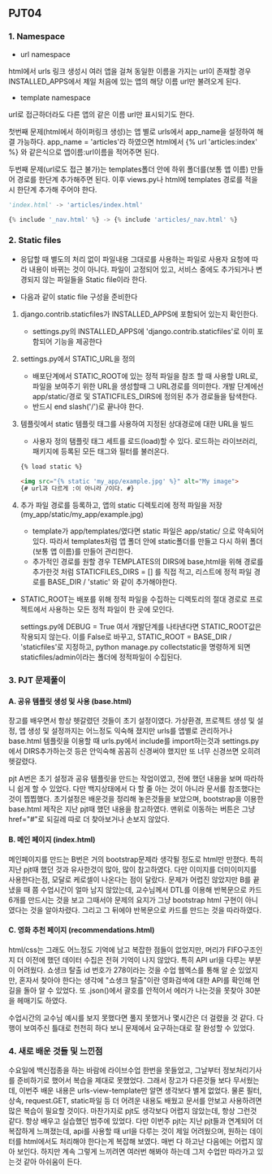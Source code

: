 ## PJT04

### 1. Namespace

- url namespace

html에서 urls 링크 생성시 여러 앱을 걸쳐 동일한 이름을 가지는 url이 존재할 경우 INSTALLED_APPS에서 제일 처음에 있는 앱의 해당 이름 url만 불려오게 된다.

- template namespace

url로 접근하더라도 다른 앱의 같은 이름 url만 표시되기도 한다.



첫번째 문제(html에서 하이퍼링크 생성)는 앱 별로 urls에서 app_name을 설정하여 해결 가능하다. app_name = 'articles'라 하였으면 html에서 {% url 'articles:index' %} 와 같은식으로 앱이름:url이름을 적어주면 된다.

두번째 문제(url로도 접근 불가)는 templates폴더 안에 하위 폴더를(보통 앱 이름) 만들어 경로를 한단계 추가해주면 된다. 이후 views.py나 html에 templates 경로를 적을 시 한단계 추가해 주어야 한다. 

```python
'index.html' -> 'articles/index.html'

{% include '_nav.html' %} -> {% include 'articles/_nav.html' %}
```



### 2. Static files

- 응답할 때 별도의 처리 없이 파일내용 그대로를 사용하는 파일로 사용자 요청에 따라 내용이 바뀌는 것이 아니다. 파일이 고정되어 있고, 서비스 중에도 추가되거나 변경되지 않는 파일들을 Static file이라 한다.

- 다음과 같이 static file 구성을 준비한다

1. django.contrib.staticfiles가 INSTALLED_APPS에 포함되어 있는지 확인한다.
   - settings.py의 INSTALLED_APPS에 'django.contrib.staticfiles'로 이미 포함되어 기능을 제공한다



2. settings.py에서 STATIC_URL을 정의
   - 배포단계에서 STATIC_ROOT에 있는 정적 파일을 참조 할 때 사용할 URL로, 파일을 보여주기 위한 URL을 생성할때 그 URL경로를 의미한다. 개발 단계에선 app/static/경로 및 STATICFILES_DIRS에 정의된 추가 경로들을 탐색한다.
   - 반드시 end slash('/')로 끝나야 한다.



3. 템플릿에서 static 템플릿 태그를 사용하여 지정된 상대경로에 대한 URL을 빌드

   - 사용자 정의 탬플릿 태그 세트를 로드(load)할 수 있다. 로드하는 라이브러리, 패키지에 등록된 모든 태그와 필터를 불러온다.

   ```html
   {% load static %}
   
   <img src="{% static 'my_app/example.jpg' %}" alt="My image">
   {# url과 다르게 :이 아니라 /이다. #}
   ```




4. 추가 파일 경로를 등록하고, 앱의 static 디렉토리에 정적 파일을 저장 (my_app/static/my_app/example.jpg)
   - template가 app/templates/였다면 static 파일은 app/static/ 으로 약속되어 있다. 따라서 templates처럼 앱 폴더 안에 static폴더를 만들고 다시 하위 폴더(보통 앱 이름)를 만들어 관리한다.
   - 추가적인 경로를 원할 경우 TEMPLATES의 DIRS에 base,html을 위해 경로를 추가한것 처럼 STATICFILES_DIRS = [] 를 직접 적고, 리스트에 정적 파일 경로를 BASE_DIR / 'static' 와 같이 추가해야한다.



- STATIC_ROOT는 배포를 위해 정적 파일을 수집하는 디렉토리의 절대 경로로 프로젝트에서 사용하는 모든 정적 파일이 한 곳에 모인다.

  settings.py에 DEBUG = True 여서 개발단계를 나타낸다면 STATIC_ROOT값은 작용되지 않는다. 이를 False로 바꾸고, STATIC_ROOT = BASE_DIR / 'staticfiles'로 지정하고, python manage.py collectstatic을 명령하게 되면 staticfiles/admin이라는 폴더에 정적파일이 수집된다.



### 3. PJT 문제풀이
#### A. 공유 템플릿 생성 및 사용 (base.html)

장고를 배우면서 항상 헷갈렸던 것들이 초기 설정이였다. 가상환경, 프로젝트 생성 및 설정, 앱 생성 및 설정까지는 어느정도 익숙해 졌지만 urls를 앱별로 관리하거나 base.html 템플릿을 이용할 때 urls.py에서 include를 import하는것과 settings.py 에서 DIRS추가하는것 등은 안익숙해 꼼꼼히 신경써야 했지만 또 너무 신경쓰면 오히려 헷갈렸다.

pjt A번은 초기 설정과 공유 템플릿을 만드는 작업이였고, 전에 했던 내용을 보며 따라하니 쉽게 할 수 있었다. 다만 백지상태에서 다 할 줄 아는 것이 아니라 문서를 참조했다는 것이 찝찝했다. 초기설정은 배운것을 정리해 놓은것들을 보았으며, bootstrap을 이용한 base.html 제작은 지난 pjt때 했던 내용을 참고하였다. 맨위로 이동하는 버튼은 그냥 href="#"로 되길레 따로 더 찾아보거나 손보지 않았다.



#### B. 메인 페이지 (index.html)

메인페이지를 만드는 B번은 거의 bootstrap문제라 생각될 정도로 html만 만졌다. 특히 지난 pjt때 했던 것과 유사한것이 많아, 많이 참고하였다. 다만 이미지를 더미이미지를 사용한다는점, 모달로 케로셀이 나온다는 점이 달랐다. 문제가 어렵진 않았지만 B를 끝냈을 때 쯤 수업시간이 얼마 남지 않았는데, 교수님께서 DTL를 이용해 반복문으로 카드 6개를 만드시는 것을 보고 그때서야 문제의 요지가 그냥 bootstrap html 구현이 아니였다는 것을 알아차렸다. 그리고 그 뒤에야 반복문으로 카드를 만드는 것을 따라하였다.



#### C. 영화 추천 페이지 (recommendations.html)

html/css는 그래도 어느정도 기억에 남고 복잡한 점들이 없었지만, 머리가 FIFO구조인지 더 이전에 했던 데이터 수집은 전혀 기억이 나지 않았다. 특히 API url을 다루는 부분이 어려웠다. 쇼생크 탈출 id 번호가 278이라는 것을 수업 웹엑스를 통해 알 순 있었지만, 혼자서 찾아야 한다는 생각에 "쇼생크 탈출"이란 영화검색에 대한 API를 확인해 먼길을 돌아 알 수 있었다. 또 .json()에서 괄호를 안적어서 에러가 나는것을 못찾아 30분을 헤매기도 하였다.

수업시간의 교수님 예시를 보지 못했다면 풀지 못했거나 몇시간은 더 걸렸을 것 같다. 다행이 보여주신 틀대로 천천히 하다 보니 문제에서 요구하는대로 잘 완성할 수 있었다.



### 4. 새로 배운 것들 및 느낀점

수요일에 백신접종을 하는 바람에 라이브수업 한번을 못들었고, 그날부터 정보처리기사를 준비하기로 했어서 복습을 제대로 못했었다. 그래서 장고가 다른것들 보다 무서웠는데, 이번주 배운 내용은 urls-view-template만 알면 생각보다 별게 없었다. 물론 필터, 상속, request.GET, static파일 등 더 어려운 내용도 배웠고 문서를 안보고 사용하려면 많은 복습이 필요할 것이다. 마찬가지로 pjt도 생각보다 어렵지 않았는데, 항상 그런것 같다. 항상 배우고 실습했던 범주에 있었다. 다만 이번주 pjt는 지난 pjt들과 연계되어 더 복잡하게 느껴졌는데, api를 사용할 때 url을 다루는 것이 제일 어려웠으며, 원하는 데이터를 html에서도 처리해야 한다는게 복잡해 보였다. 매번 다 하고난 다음에는 어렵지 않아 보인다. 하지만 계속 그렇게 느끼려면 여러번 해봐야 하는데 그저 수업만 따라가고 있는것 같아 아쉬움이 든다.

